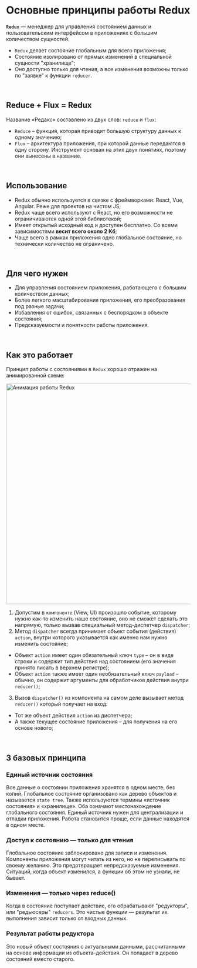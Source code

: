 # Основные принципы работы Redux

__`Redux`__ — менеджер для управления состоянием данных и пользовательским интерфейсом в приложениях с большим количеством сущностей.

* `Redux` делает состояние глобальным для всего приложения;
* Состояние изолировано от прямых изменений в специальной сущности "хранилище";
* Оно доступно только для чтения, а все изменения возможны только по "заявке" к функции `reducer`.

<br>

## Reduce + Flux = Redux
Название «Редакс» составлено из двух слов: `reduce` и `flux`:
* `Reduce` – функция, которая приводит большую структуру данных к одному значению;
* `Flux` – архитектура приложения, при которой данные передаются в одну сторону.
Инструмент основан на этих двух понятиях, поэтому они вынесены в название.

<br>

## Использование
* Redux обычно используется в связке с фреймворками: React, Vue, Angular. Реже для проектов на чистом JS;
* Redux чаще всего используют с React, но его возможности не ограничиваются одной этой библиотекой;
* Имеет открытый исходный код и доступен бесплатно. Со всеми зависимостями __весит всего около 2 Кб__;
* Чаще всего в рамках приложения одно глобальное состояние, но технически количество не ограничено.

<br>

## Для чего нужен
* Для управления состоянием приложения, работающего с большим количеством данных;
* Более легкого масштабирования приложения, его преобразования под разные задачи;
* Избавления от ошибок, связанных с беспорядком в объекте состояния;
* Предсказуемости и понятности работы приложения.

<br>

## Как это работает
Принцип работы с состояниями в `Redux` хорошо отражен на анимированной схеме:

<img title="Анимация работы Redux" alt="Анимация работы Redux" width="600" src="https://redux.js.org/assets/images/ReduxDataFlowDiagram-49fa8c3968371d9ef6f2a1486bd40a26.gif">

1. Допустим в `компоненте` (View, UI) произошло событие, которому нужно как-то изменить наше состояние, оно не сможет сделать это напрямую, только вызвав специальный метод-диспетчер `dispatcher`;  
2. Метод `dispatcher` всегда принимает объект события (действия) `action`, внутри которого указывается как именно нам нужно изменить состояние;  
  * Объект `action` имеет один обязательный ключ `type` – он в виде строки и содержит тип действия над состоянием (его значения принято писать в верхнем регистре);  
  * Объект `action` также имеет один необязательный ключ `payload` – обычно, он содержит аргументы для обработчиков действия внутри `reducer()`;  
3. Вызов `dispatcher()` из компонента на самом деле вызывает метод `reducer()` который получает на вход:  
  * Тот же объект действия `action` из диспетчера;  
  * А также текущее состояние приложения – для получения на его основе нового;  
  
<br>

## 3 базовых принципа

### Единый источник состояния
Все данные о состоянии приложения хранятся в одном месте, без копий. Глобальное состояние организовано как дерево объектов и называется `state tree`. Также используются термины «источник состояния» и «хранилище». Оба означают местонахождение глобального состояния. Единый источник нужен для централизации и отладки приложения. Работа становится проще, если данные находятся в одном месте.

### Доступ к состоянию — только для чтения
Глобальное состояние заблокировано для записи и изменения. Компоненты приложения могут читать из него, но не переписывать по своему желанию. Это предотвращает непредсказуемые изменения. Ситуаций, когда объект изменился, а функции об этом не узнали, не бывает.

### Изменения — только через reduce()
Когда в состояние поступает действие, его обрабатывают "редукторы", или "редьюсеры" `reducers`. Это чистые функции — результат их выполнения зависит только от входных данных.

### Результат работы редуктора
Это новый объект состояния с актуальными данными, рассчитанными на основе информации из объекта-действия. Он попадает в дерево состояний вместо старого.
